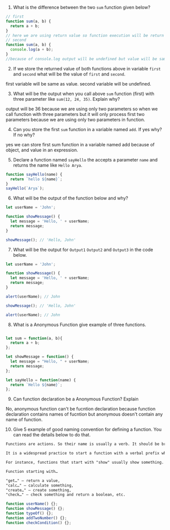 1. What is the difference between the two `sum` function given below?

```js
// first
function sum(a, b) {
  return a + b;
}
// here we are using return value so function execution will be return value 
// second
function sum(a, b) {
  console.log(a + b);
}
//because of console.log output will be undefined but value will be same.
```

2. If we store the returned value of both functions above in variable `first` and `second` what will be the value of `first` and `second`.

first variable will be same as value. second variable will be undefined.

3. What will be the output when you call above `sum` function (first) with three parameter like `sum(12, 24, 35)`. Explain why?

output will be 36 because we are using only two parameters so when we call function with three parameters but it will only process first two parameters because we are using only two parameters in function.

4. Can you store the first `sum` function in a variable named `add`. If yes why? If no why?

yes we can store first sum function in a variable named add because of object, and value in an expression.

5. Declare a function named `sayHello` the accepts a parameter `name` and returns the name like `Hello Arya`.
```js
function sayHello(name) {
  return `hello ${name}`;
}
sayHello(`Arya`);
```
6. What will be the output of the function below and why?

```js
let userName = 'John';

function showMessage() {
  let message = 'Hello, ' + userName;
  return message;
}

showMessage(); // 'Hello, John' 
```

7. What will be the output for `Output1` `Output2` and `Output3` in the code below.

```js
let userName = 'John';

function showMessage() {
  let message = 'Hello, ' + userName;
  return message;
}

alert(userName); // John

showMessage(); // 'Hello, John'

alert(userName); // John
```

8. What is a Anonymous Function give example of three functions.

```js

let sum = function(a, b){
  return a + b;
};

let showMessage = function() {
  let message = "Hello, " + userName;
  return message;
};

let sayHello = function(name) {
  return `Hello ${name}`;
};

```

9. Can function declaration be a Anonymous Function? Explain

No, anonymous function can't be fucntion declaration because function declaration contains names of fucntion but anonymous doesn't contain any name of function.

10. Give 5 example of good naming convention for defining a function. You can read the details below to do that.

```md
Functions are actions. So their name is usually a verb. It should be brief, as accurate as possible and describe what the function does, so that someone reading the code gets an indication of what the function does.

It is a widespread practice to start a function with a verbal prefix which vaguely describes the action. There must be an agreement within the team on the meaning of the prefixes.

For instance, functions that start with "show" usually show something.

Function starting with…

"get…" – return a value,
"calc…" – calculate something,
"create…" – create something,
"check…" – check something and return a boolean, etc.
```
```js
function userName() {};
function showMessage() {};
function typeOf() {};
function addTwoNumber() {};
function checkCondition() {};
```